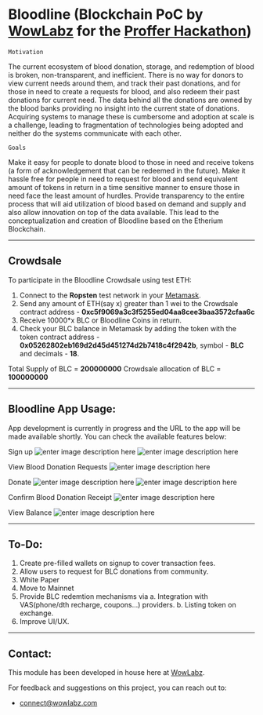 **Bloodline**
(Blockchain PoC by [WowLabz](http://wowlabz.com) for the [Proffer Hackathon](https://proffer.network/hackathon))
================
    Motivation
The current ecosystem of blood donation, storage, and redemption of blood is broken, non-transparent, and inefficient. There is no way for donors to view current needs around them, and track their past donations, and for those in need to create a requests for blood, and also redeem their past donations for current need.
The data behind all the donations are owned by the blood banks providing no insight into the current state of donations. Acquiring systems to manage these is cumbersome and adoption at scale is a challenge, leading to fragmentation of technologies being adopted and neither do the systems communicate with each other.

    Goals
Make it easy for people to donate blood to those in need and receive tokens (a form of acknowledgement that can be redeemed in the future).
Make it hassle free for people in need to request for blood and send equivalent amount of tokens in return in a time sensitive manner to ensure those in need face the least amount of hurdles.
Provide transparency to the entire process that will aid utilization of blood based on demand and supply and also allow innovation on top of the data available.
This lead to the conceptualization and creation of Bloodline based on the Etherium Blockchain.

---

Crowdsale
-------------
To participate in the Bloodline Crowdsale using test ETH:
 1. Connect to the **Ropsten** test network in your [Metamask](https://chrome.google.com/webstore/detail/metamask/nkbihfbeogaeaoehlefnkodbefgpgknn?hl=en).
 2. Send any amount of ETH(say x) greater than 1 wei to the Crowdsale contract address - **0xc5f9069a3c3f5255ed04aa8cee3baa3572cfaa6c**
 3. Receive 10000*x BLC or Bloodline Coins in return.
 4. Check your BLC balance in Metamask by adding the token with the token contract address - **0x05262802eb169d2d45d451274d2b7418c4f2942b**, symbol - **BLC** and decimals - **18**.
 
 Total Supply of BLC = **200000000**
 Crowdsale allocation of BLC = **100000000**

---

Bloodline App Usage:
-------------
App development is currently in progress and the URL to the app will be made available shortly.
You can check the available features below:

Sign up
![enter image description here](https://lh3.googleusercontent.com/-KqafYfRfNAc/WgnhXfSJqLI/AAAAAAAAAn8/RDPYKSCRBiQedI8MfKRJGr2zrBLj00zYgCLcBGAs/s0/register.png "register.png")
![enter image description here](https://lh3.googleusercontent.com/-0MFrKw72mgE/WgnhdQTg-KI/AAAAAAAAAoE/clnXrWwI26sBTIOZ6VyEPaEPWKAN-UmSgCLcBGAs/s0/registerComplete.png "registerComplete.png")

View Blood Donation Requests
![enter image description here](https://lh3.googleusercontent.com/-l3cbuztJ5Us/Wgnhj3aj7AI/AAAAAAAAAoM/Vcmx3J3if3oqSOBartmuxp83NTdVZw23ACLcBGAs/s0/requests.png "requests.png")

Donate
![enter image description here](https://lh3.googleusercontent.com/9G_3r5K-sR2MaFzw2oKcK2VFuqJ-jCyU473tw11nFUrn2QZF3vY27zerhaLZzP5hm0Ei6a5027we=s0 "donateModal.png")
![enter image description here](https://lh3.googleusercontent.com/-NaKd1p4Mvvo/Wgnh7N4vyNI/AAAAAAAAAoY/Xz9rI1E1CogrKSPhPVlrLQdghvFKYYgcQCLcBGAs/s0/call.png "call.png")

Confirm Blood Donation Receipt
![enter image description here](https://lh3.googleusercontent.com/-NuDnX4MPpgU/WgniBpwYBNI/AAAAAAAAAog/cV92Uw1itgQvDBE95QoUOe3ZzKufCZSiACLcBGAs/s0/confirmDonation.png "confirmDonation.png")

View Balance
![enter image description here](https://lh3.googleusercontent.com/-GFMYWEECR_o/WgniKbxdOXI/AAAAAAAAAos/XcTsS65U24IdPZCN5b7lvd7V79WQx0OOQCLcBGAs/s0/profile.png "profile.png")

---
 
To-Do:
-------------
1. Create pre-filled wallets on signup to cover transaction fees.
2. Allow users to request for BLC donations from community.
3. White Paper
4. Move to Mainnet
5. Provide BLC redemtion mechanisms via
    a. Integration with VAS(phone/dth recharge, coupons...) providers.
    b. Listing token on exchange.
6. Improve UI/UX.

---
 
Contact:
-------------
This module has been developed in house here at [WowLabz](http://wowlabz.com/).

For feedback and suggestions on this project, you can reach out to:

 - connect@wowlabz.com
